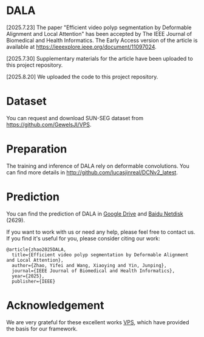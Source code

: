 # DALA
<time datetime="2025-07-23">[2025.7.23]</time> The paper "Efficient video polyp segmentation by Deformable Alignment and Local Attention" has been accepted by The IEEE Journal of Biomedical and Health Informatics. The Early Access version of the article is available at https://ieeexplore.ieee.org/document/11097024. 

<time datetime="2025-07-30">[2025.7.30]</time> Supplementary materials for the article have been uploaded to this project repository.

<time datetime="2025-08-20">[2025.8.20]</time> We uploaded the code to this project repository.


# Dataset
You can request and download SUN-SEG dataset from https://github.com/GewelsJI/VPS.


# Preparation
The training and inference of DALA rely on deformable convolutions. You can find more details in http://github.com/lucasjinreal/DCNv2_latest.


# Prediction
You can find the prediction of DALA in [Google Drive](https://drive.google.com/file/d/1Px0-5oFQEH5rYIC32SM8wUFUBz_qLeOY/view?usp=drive_link) and [Baidu Netdisk](https://pan.baidu.com/s/11tmC32KuMO3OElcbS_pfLA) (2629).


If you want to work with us or need any help, please feel free to contact us.
If you find it's useful for you, please consider citing our work:
```
@article{zhao2025DALA,
  title={Efficient video polyp segmentation by Deformable Alignment and Local Attention},
  author={Zhao, Yifei and Wang, Xiaoying and Yin, Junping},
  journal={IEEE Journal of Biomedical and Health Informatics},
  year={2025},
  publisher={IEEE}
```

#  Acknowledgement
We are very grateful for these excellent works [VPS](https://github.com/GewelsJI/VPS), which have provided the basis for our framework.
